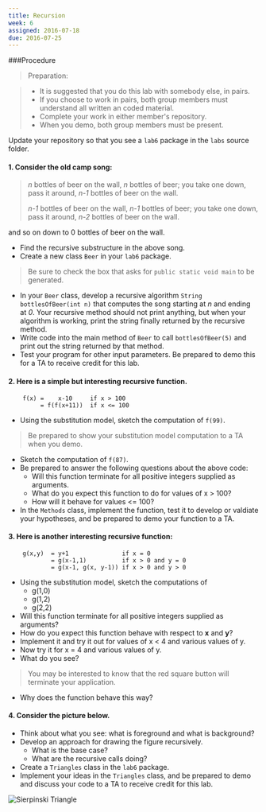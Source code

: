 ```yaml
---
title: Recursion
week: 6
assigned: 2016-07-18
due: 2016-07-25
---
```

###Procedure

>Preparation:

>* It is suggested that you do this lab with somebody else, in pairs.
>* If you choose to work in pairs, both group members must understand all written an coded material.
>* Complete your work in either member's repository.
>* When you demo, both group members must be present.

Update your repository so that you see a `lab6` package in the `labs` source folder.


#### 1. Consider the old camp song:
>*n* bottles of beer on the wall, *n* bottles of beer;
>you take one down, pass it around, *n-1* bottles of beer on the wall.
>
>*n-1* bottles of beer on the wall, *n-1* bottles of beer;
>you take one down, pass it around, *n-2* bottles of beer on the wall.

and so on down to 0 bottles of beer on the wall.

  * Find the recursive substructure in the above song.
  * Create a new class `Beer` in your `lab6` package.
  
> Be sure to check the box that asks for `public static void main` to be generated.
  
  * In your `Beer` class, develop a recursive algorithm `String bottlesOfBeer(int n)` that computes the song starting at *n* and ending at *0*. Your recursive method should not print anything, but when your algorithm is working, print the string finally returned by the recursive method.
  * Write code into the main method of `Beer` to call `bottlesOfBeer(5)` and print out the string returned by that method.
  * Test your program for other input parameters. Be prepared to demo this for a TA to receive credit for this lab.

#### 2. Here is a simple but interesting recursive function.

        f(x) =    x-10     if x > 100
             = f(f(x+11))  if x <= 100
		
  * Using the substitution model, sketch the computation of `f(99)`.
  
> Be prepared to show your substitution model computation to a TA when you demo.
  
  * Sketch the computation of `f(87)`.
  * Be prepared to answer the following questions about the above code:
     + Will this function terminate for all positive integers supplied as arguments.
     + What do you expect this function to do for values of x > 100?
     + How will it behave for values <= 100?
  * In the `Methods` class, implement the function, test it to develop or valdiate your hypotheses, and be prepared to demo your function to a TA.

#### 3. Here is another interesting recursive function:

        g(x,y)  = y+1               if x = 0
                = g(x-1,1)          if x > 0 and y = 0
                = g(x-1, g(x, y-1)) if x > 0 and y > 0

  * Using the substitution model, sketch the computations  of 
     + g(1,0)
     + g(1,2)
     + g(2,2)
  * Will this function terminate for all positive integers supplied as arguments?
  * How do you expect this function behave with respect to **x** and **y**?
  * Implement it and try it out for values of x < 4 and various values of y.
  * Now try it for x = 4 and various values of y.
  * What do you see?
  
> You may be interested to know that the red square button will terminate your application.
  
  * Why does the function behave this way?

#### 4. Consider the picture below.

  * Think about what you see:  what is foreground and what is background?
  * Develop an approach for drawing the figure recursively.
     + What is the base case?
     + What are the recursive calls doing?
  * Create a `Triangles` class in the `lab6` package.
  * Implement your ideas in the `Triangles` class, and be prepared to demo and discuss your code to a TA to receive credit for this lab.


![Sierpinski Triangle](../../../_studios/triangle.png)
